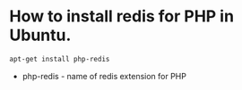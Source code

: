 # How to install redis for PHP in Ubuntu.

```bash
apt-get install php-redis
```

- php-redis - name of redis extension for PHP
